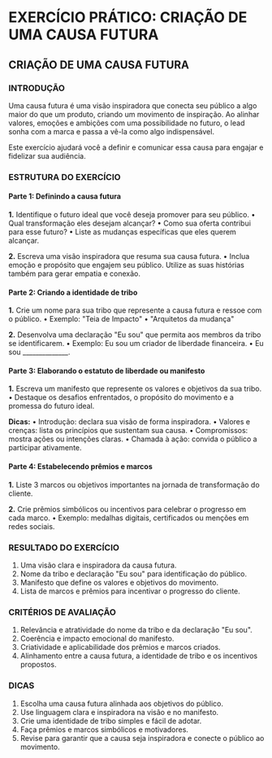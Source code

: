 # EXERCÍCIO PRÁTICO: CRIAÇÃO DE UMA CAUSA FUTURA

## CRIAÇÃO DE UMA CAUSA FUTURA

### INTRODUÇÃO

Uma causa futura é uma visão inspiradora que conecta seu público a algo maior do que um produto, criando um movimento de inspiração. Ao alinhar valores, emoções e ambições com uma possibilidade no futuro, o lead sonha com a marca e passa a vê-la como algo indispensável. 

Este exercício ajudará você a definir e comunicar essa causa para engajar e fidelizar sua audiência.

### ESTRUTURA DO EXERCÍCIO

#### Parte 1: Definindo a causa futura

**1.** Identifique o futuro ideal que você deseja promover para seu público.
• Qual transformação eles desejam alcançar?
• Como sua oferta contribui para esse futuro?
• Liste as mudanças específicas que eles querem alcançar.

**2.** Escreva uma visão inspiradora que resuma sua causa futura.
• Inclua emoção e propósito que engajem seu público. Utilize as suas histórias também para gerar empatia e conexão.

#### Parte 2: Criando a identidade de tribo

**1.** Crie um nome para sua tribo que represente a causa futura e ressoe com o público.
• Exemplo: "Teia de Impacto"
• "Arquitetos da mudança"

**2.** Desenvolva uma declaração "Eu sou" que permita aos membros da tribo se identificarem.
• Exemplo: Eu sou um criador de liberdade financeira.
• Eu sou ______________.

#### Parte 3: Elaborando o estatuto de liberdade ou manifesto

**1.** Escreva um manifesto que represente os valores e objetivos da sua tribo.
• Destaque os desafios enfrentados, o propósito do movimento e a promessa do futuro ideal.

**Dicas:**
• Introdução: declara sua visão de forma inspiradora.
• Valores e crenças: lista os princípios que sustentam sua causa.
• Compromissos: mostra ações ou intenções claras.
• Chamada à ação: convida o público a participar ativamente.

#### Parte 4: Estabelecendo prêmios e marcos

**1.** Liste 3 marcos ou objetivos importantes na jornada de transformação do cliente.

**2.** Crie prêmios simbólicos ou incentivos para celebrar o progresso em cada marco.
• Exemplo: medalhas digitais, certificados ou menções em redes sociais.

### RESULTADO DO EXERCÍCIO

1. Uma visão clara e inspiradora da causa futura.
2. Nome da tribo e declaração "Eu sou" para identificação do público.
3. Manifesto que define os valores e objetivos do movimento.
4. Lista de marcos e prêmios para incentivar o progresso do cliente.

### CRITÉRIOS DE AVALIAÇÃO

1. Relevância e atratividade do nome da tribo e da declaração "Eu sou".
2. Coerência e impacto emocional do manifesto.
3. Criatividade e aplicabilidade dos prêmios e marcos criados.
4. Alinhamento entre a causa futura, a identidade de tribo e os incentivos propostos.

### DICAS

1. Escolha uma causa futura alinhada aos objetivos do público.
2. Use linguagem clara e inspiradora na visão e no manifesto.
3. Crie uma identidade de tribo simples e fácil de adotar.
4. Faça prêmios e marcos simbólicos e motivadores.
5. Revise para garantir que a causa seja inspiradora e conecte o público ao movimento.
